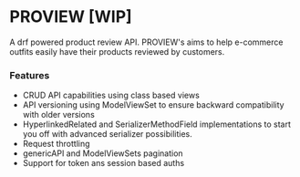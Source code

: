 # PROVIEW [WIP]

A drf powered product review API. PROVIEW's aims to help e-commerce outfits easily have their products reviewed by customers.

### Features
- CRUD API capabilities using class based views
- API versioning using ModelViewSet to ensure backward compatibility with older versions
- HyperlinkedRelated and SerializerMethodField implementations to start you off with advanced serializer possibilities.
- Request throttling
- genericAPI and ModelViewSets pagination
- Support for token ans session based auths
